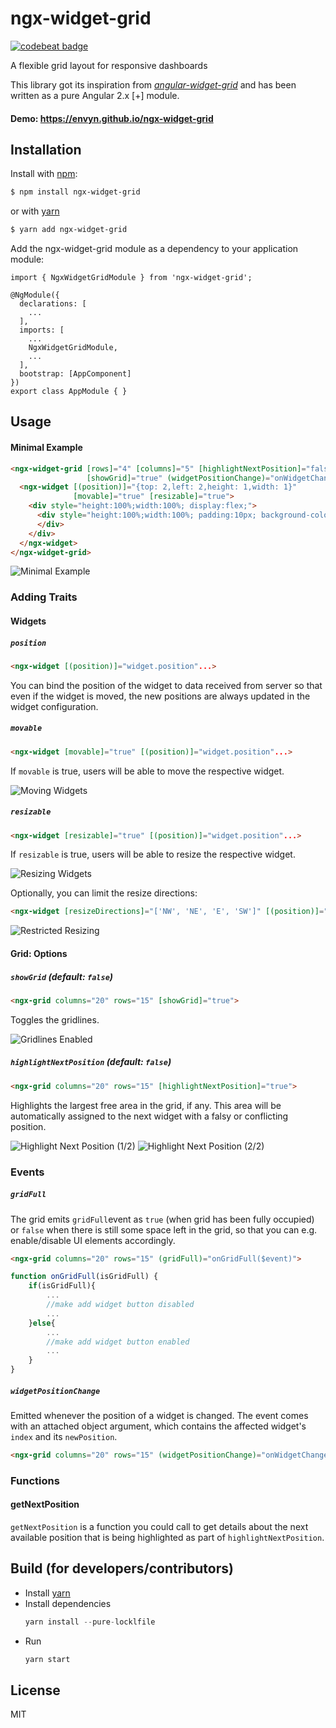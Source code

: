 # ngx-widget-grid
[![codebeat badge](https://codebeat.co/badges/8693fc3e-1013-4d82-a121-9a854c1da50b)](https://codebeat.co/projects/github-com-envyn-ngx-widget-grid-master)

A flexible grid layout for responsive dashboards

This library got its inspiration from [*angular-widget-grid*](http://patbuergin.github.io/angular-widget-grid/) and has been written as a pure Angular 2.x [+] module.
#### Demo: https://envyn.github.io/ngx-widget-grid

## Installation
Install with [npm](http://www.npmjs.com/):

```sh
$ npm install ngx-widget-grid
```
or with [yarn](https://yarnpkg.com/)
```sh
$ yarn add ngx-widget-grid
```

Add the ngx-widget-grid module as a dependency to your application module:

```
import { NgxWidgetGridModule } from 'ngx-widget-grid';

@NgModule({
  declarations: [
    ...
  ],
  imports: [
    ...
    NgxWidgetGridModule,
    ...
  ],
  bootstrap: [AppComponent]
})
export class AppModule { }
```

## Usage
#### Minimal Example
```html
<ngx-widget-grid [rows]="4" [columns]="5" [highlightNextPosition]="false"
                 [showGrid]="true" (widgetPositionChange)="onWidgetChange($event)">
  <ngx-widget [(position)]="{top: 2,left: 2,height: 1,width: 1}"
              [movable]="true" [resizable]="true">
    <div style="height:100%;width:100%; display:flex;">
      <div style="height:100%;width:100%; padding:10px; background-color: rgb(140, 198, 0);">
      </div>
    </div>
  </ngx-widget>
</ngx-widget-grid>
```
![Minimal Example](https://raw.githubusercontent.com/patbuergin/angular-widget-grid/master/doc/wg-1.png)


### Adding Traits
#### Widgets
##### `position`
```html
<ngx-widget [(position)]="widget.position"...>
```
You can bind the position of the widget to data received from server so that even if the widget is moved, the new positions are always updated in the widget configuration.

##### `movable`
```html
<ngx-widget [movable]="true" [(position)]="widget.position"...>
```
If `movable` is true, users will be able to move the respective widget.

![Moving Widgets](https://raw.githubusercontent.com/patbuergin/angular-widget-grid/master/doc/wg-2.png)

##### `resizable`
```html
<ngx-widget [resizable]="true" [(position)]="widget.position"...>
```
If `resizable` is true, users will be able to resize the respective widget.

![Resizing Widgets](https://raw.githubusercontent.com/patbuergin/angular-widget-grid/master/doc/wg-3.png)

Optionally, you can limit the resize directions:
```html
<ngx-widget [resizeDirections]="['NW', 'NE', 'E', 'SW']" [(position)]="widget.position"...>
```

![Restricted Resizing](https://raw.githubusercontent.com/patbuergin/angular-widget-grid/master/doc/wg-4.png)

#### Grid: Options
##### `showGrid` (default: `false`)
```html
<ngx-grid columns="20" rows="15" [showGrid]="true">
```
Toggles the gridlines.

![Gridlines Enabled](https://raw.githubusercontent.com/patbuergin/angular-widget-grid/master/doc/wg-5.png)

##### `highlightNextPosition` (default: `false`)
```html
<ngx-grid columns="20" rows="15" [highlightNextPosition]="true">
```
Highlights the largest free area in the grid, if any. This area will be automatically assigned to the next widget with a falsy or conflicting position.

![Highlight Next Position (1/2)](https://raw.githubusercontent.com/patbuergin/angular-widget-grid/master/doc/wg-6.png)
![Highlight Next Position (2/2)](https://raw.githubusercontent.com/patbuergin/angular-widget-grid/master/doc/wg-7.png)


### Events
##### `gridFull`
The grid emits `gridFull`event as `true` (when grid has been fully occupied) or `false` when there is still some space left in the grid, so that you can e.g. enable/disable UI elements accordingly.
```html
<ngx-grid columns="20" rows="15" (gridFull)="onGridFull($event)">
```
```javascript
function onGridFull(isGridFull) {
    if(isGridFull){
        ...
        //make add widget button disabled
        ...
    }else{
        ...
        //make add widget button enabled
        ...
    }
}
```
##### `widgetPositionChange`
Emitted whenever the position of a widget is changed. The event comes with an attached object argument, which contains the affected widget's `index` and its `newPosition`.

```html
<ngx-grid columns="20" rows="15" (widgetPositionChange)="onWidgetChange($event)">
```

### Functions
#### getNextPosition
`getNextPosition` is a function you could call to get details about the next available position that is being highlighted as part of `highlightNextPosition`.


## Build (for developers/contributors)
* Install [yarn](https://yarnpkg.com/lang/en/docs/install/)
* Install dependencies
  ```javascript
  yarn install --pure-locklfile
  ```
* Run
  ```javascript
  yarn start
  ```
## License
MIT
